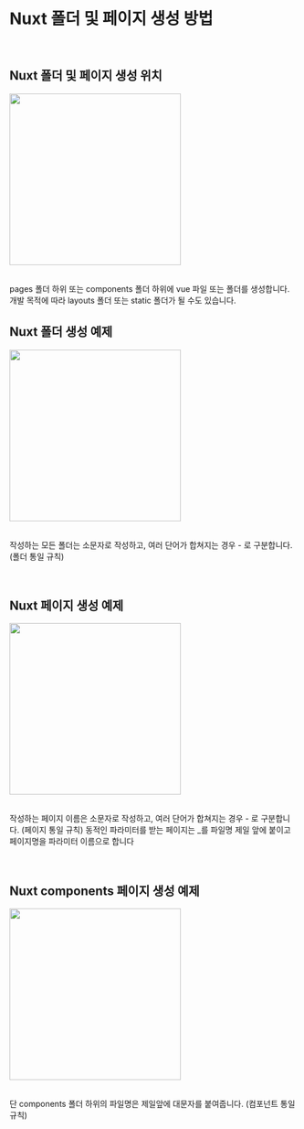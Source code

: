 <!-- prettier-ignore-start -->

# Nuxt 폴더 및 페이지 생성 방법
<br>

## Nuxt 폴더 및 페이지 생성 위치
<div class="container-fluid mt-4">
  <div class="row">
    <div class="col-4 text-left">
        <img src="/guide-dev/img/nuxt/create.png" class="img-thumbnail is-pd-10" style="width: 300px;max-width:600px;" />
    </div>
  </div>
</div>

<br>

pages 폴더 하위 또는 components 폴더 하위에 vue 파일 또는 폴더를 생성합니다. 
개발 목적에 따라 layouts 폴더 또는 static 폴더가 될 수도 있습니다.
<br>

## Nuxt 폴더 생성 예제
<div class="container-fluid mt-4">
  <div class="row">
    <div class="col-4 text-left">
        <img src="/guide-dev/img/nuxt/folder.png" class="img-thumbnail is-pd-10" style="width: 300px;max-width:600px;" />
    </div>
  </div>
</div>
<br>


작성하는 모든 폴더는 소문자로 작성하고, 여러 단어가 합쳐지는 경우 - 로 구분합니다. (폴더 통일 규칙) 

<br>

## Nuxt 페이지 생성 예제
<div class="container-fluid mt-4">
  <div class="row">
    <div class="col-4 text-left">
        <img src="/guide-dev/img/nuxt/pageCreate.png" class="img-thumbnail is-pd-10" style="width: 300px;max-width:600px;" />
    </div>
  </div>
</div>
<br>

작성하는 페이지 이름은 소문자로 작성하고, 여러 단어가 합쳐지는 경우 - 로 구분합니다. (페이지 통일 규칙)
동적인 파라미터를 받는 페이지는 _를 파일명 제일 앞에 붙이고 페이지명을 파라미터 이름으로 합니다 

<br>

## Nuxt components 페이지 생성 예제
<div class="container-fluid mt-4">
  <div class="row">
    <div class="col-4 text-left">
        <img src="/guide-dev/img/nuxt/components.png" class="img-thumbnail is-pd-10" style="width: 300px;max-width:600px;" />
    </div>
  </div>
</div>
<br>

단 components 폴더 하위의 파일명은 제일앞에 대문자를 붙여줍니다. (컴포넌트 통일 규칙)




<!-- prettier-ignore-end -->
